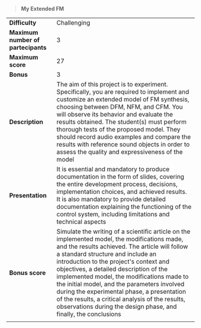 > **My Extended FM**  

|||
| :--------- | :--------- |
| **Difficulty** | Challenging |
| **Maximum number of partecipants**| 3 |
| **Maximum score**| 27 |
| **Bonus** | 3 |
| **Description** | The aim of this project is to experiment. Specifically, you are required to implement and customize an extended model of FM synthesis, choosing between DFM, NFM, and CFM. You will observe its behavior and evaluate the results obtained. The student(s) must perform thorough tests of the proposed model. They should record audio examples and compare the results with reference sound objects in order to assess the quality and expressiveness of the model |
| **Presentation** | It is essential and mandatory to produce documentation in the form of slides, covering the entire development process, decisions, implementation choices, and achieved results. It is also mandatory to provide detailed documentation explaining the functioning of the control system, including limitations and technical aspects |
| **Bonus score** | Simulate the writing of a scientific article on the implemented model, the modifications made, and the results achieved. The article will follow a standard structure and include an introduction to the project's context and objectives, a detailed description of the implemented model, the modifications made to the initial model, and the parameters involved during the experimental phase, a presentation of the results, a critical analysis of the results, observations during the design phase, and finally, the conclusions |
|||
